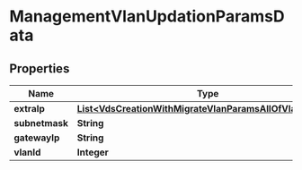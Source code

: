 

# ManagementVlanUpdationParamsData


## Properties

Name | Type | Description | Notes
------------ | ------------- | ------------- | -------------
**extraIp** | [**List&lt;VdsCreationWithMigrateVlanParamsAllOfVlanExtraIp&gt;**](VdsCreationWithMigrateVlanParamsAllOfVlanExtraIp.md) |  |  [optional]
**subnetmask** | **String** |  |  [optional]
**gatewayIp** | **String** |  |  [optional]
**vlanId** | **Integer** |  |  [optional]



